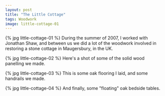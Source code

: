```yaml
---
layout: post
title: "The Little Cottage"
tags: Woodwork
image: little-cottage-01
---
```

{% jpg little-cottage-01 %} During the summer of 2007, I worked with Jonathan Shaw, and between us we did a lot of the woodwork involved in restoring a stone cottage in Maugersbury, in the UK.

{% jpg little-cottage-02 %} Here's a shot of some of the solid wood panelling we made.
 
{% jpg little-cottage-03 %} This is some oak flooring I laid, and some handrails we made.

{% jpg little-cottage-04 %} And finally, some "floating" oak bedside tables.

